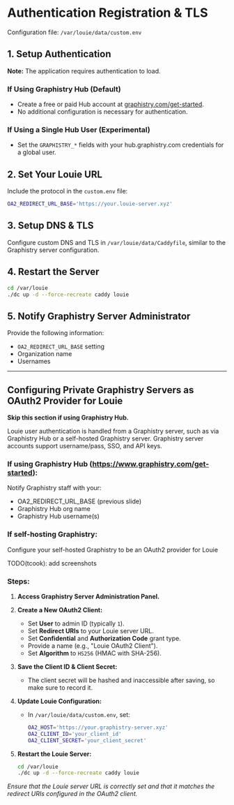 # Authentication Registration & TLS

Configuration file: `/var/louie/data/custom.env`

## 1. Setup Authentication

**Note:** The application requires authentication to load.

### If Using Graphistry Hub (Default)

- Create a free or paid Hub account at [graphistry.com/get-started](https://graphistry.com/get-started).
- No additional configuration is necessary for authentication.

### If Using a Single Hub User (Experimental)

- Set the `GRAPHISTRY_*` fields with your hub.graphistry.com credentials for a global user.

## 2. Set Your Louie URL

Include the protocol in the `custom.env` file:

```bash
OA2_REDIRECT_URL_BASE='https://your.louie-server.xyz'
```

## 3. Setup DNS & TLS

Configure custom DNS and TLS in `/var/louie/data/Caddyfile`, similar to the Graphistry server configuration.

## 4. Restart the Server

```bash
cd /var/louie
./dc up -d --force-recreate caddy louie
```

## 5. Notify Graphistry Server Administrator

Provide the following information:

- `OA2_REDIRECT_URL_BASE` setting
- Organization name
- Usernames

---

## Configuring Private Graphistry Servers as OAuth2 Provider for Louie

**Skip this section if using Graphistry Hub.**

Louie user authentication is handled from a Graphistry server, such as via Graphistry Hub or a self-hosted Graphistry server. Graphistry server accounts support username/pass, SSO, and API keys.

### If using Graphistry Hub (https://www.graphistry.com/get-started):

Notify Graphistry staff with your:
- OA2_REDIRECT_URL_BASE (previous slide) 	
- Graphistry Hub org name
- Graphistry Hub username(s)

### If self-hosting Graphistry:

Configure your self-hosted Graphistry to be an OAuth2 provider for Louie

TODO(tcook): add screenshots

### Steps:

1. **Access Graphistry Server Administration Panel.**

2. **Create a New OAuth2 Client:**

   - Set **User** to admin ID (typically `1`).
   - Set **Redirect URIs** to your Louie server URL.
   - Set **Confidential** and **Authorization Code** grant type.
   - Provide a name (e.g., "Louie OAuth2 Client").
   - Set **Algorithm** to `HS256` (HMAC with SHA-256).

3. **Save the Client ID & Client Secret:**

   - The client secret will be hashed and inaccessible after saving, so make sure to record it.

4. **Update Louie Configuration:**

   - In `/var/louie/data/custom.env`, set:

     ```bash
     OA2_HOST='https://your.graphistry-server.xyz'
     OA2_CLIENT_ID='your_client_id'
     OA2_CLIENT_SECRET='your_client_secret'
     ```

5. **Restart the Louie Server:**

   ```bash
   cd /var/louie
   ./dc up -d --force-recreate caddy louie
   ```

*Ensure that the Louie server URL is correctly set and that it matches the redirect URIs configured in the OAuth2 client.*